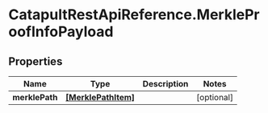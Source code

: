 # CatapultRestApiReference.MerkleProofInfoPayload

## Properties
Name | Type | Description | Notes
------------ | ------------- | ------------- | -------------
**merklePath** | [**[MerklePathItem]**](MerklePathItem.md) |  | [optional] 


